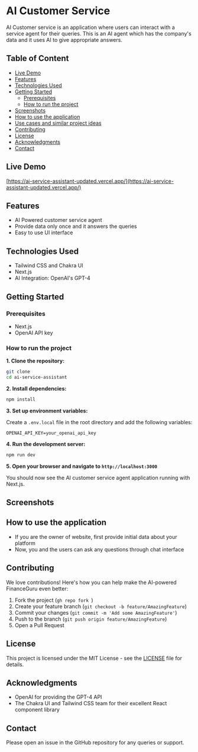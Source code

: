 # AI Customer Service

AI Customer service is an application where users can interact with a service agent for their queries. This is an AI agent which has the company's data and it uses AI to give appropriate answers.

## Table of Content

- [Live Demo](#live-demo)
- [Features](#features)
- [Technologies Used](#technologies-used)
- [Getting Started](#getting-started)
  - [Prerequisites](#prerequisites)
  - [How to run the project](#how-to-run-the-project)
- [Screenshots](#screenshots)
- [How to use the application](#how-to-use-the-application)
- [Use cases and similar project ideas](#use-cases-and-similar-project-ideas)
- [Contributing](#contributing)
- [License](#license)
- [Acknowledgments](#acknowledgments)
- [Contact](#contact)

## Live Demo

[https://ai-service-assistant-updated.vercel.app/](https://ai-service-assistant-updated.vercel.app/)

## Features

- AI Powered customer service agent
- Provide data only once and it answers the queries
- Easy to use UI interface

## Technologies Used

- Tailwind CSS and Chakra UI
- Next.js
- AI Integration: OpenAI's GPT-4

## Getting Started

### Prerequisites

- Next.js
- OpenAI API key

### How to run the project

**1. Clone the repository:**

```bash
git clone
cd ai-service-assistant
```

**2. Install dependencies:**

```bash
npm install
```

**3. Set up environment variables:**

Create a `.env.local` file in the root directory and add the following variables:

```
OPENAI_API_KEY=your_openai_api_key
```

**4. Run the development server:**

```bash
npm run dev
```

**5. Open your browser and navigate to `http://localhost:3000`**

You should now see the AI customer service agent application running with Next.js.

## Screenshots

## How to use the application
- If you are the owner of website, first provide initial data about your platform
- Now, you and the users can ask any questions through chat interface

## Contributing

We love contributions! Here's how you can help make the AI-powered FinanceGuru even better:

1. Fork the project (`gh repo fork `)
2. Create your feature branch (`git checkout -b feature/AmazingFeature`)
3. Commit your changes (`git commit -m 'Add some AmazingFeature'`)
4. Push to the branch (`git push origin feature/AmazingFeature`)
5. Open a Pull Request

## License

This project is licensed under the MIT License - see the [LICENSE](https://www.notion.so/0xmetaschool/LICENSE) file for details.

## Acknowledgments

- OpenAI for providing the GPT-4 API
- The Chakra UI and Tailwind CSS team for their excellent React component library

## Contact

Please open an issue in the GitHub repository for any queries or support.
